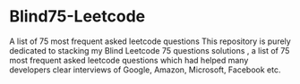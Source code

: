 # Blind75-Leetcode
A list of 75 most frequent asked leetcode questions
This repository is purely dedicated to stacking my Blind Leetcode 75 questions solutions , a list of 75 most frequent asked leetcode questions which had helped many developers clear interviews of Google, Amazon, Microsoft, Facebook etc.
